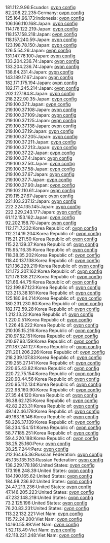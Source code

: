 181.112.9.96:Ecuador: [ovpn config](vpn/181_112_9_96.ovpn)  
82.208.22.235:Germany: [ovpn config](vpn/82_208_22_235.ovpn)  
125.164.96.173:Indonesia: [ovpn config](vpn/125_164_96_173.ovpn)  
106.166.110.168:Japan: [ovpn config](vpn/106_166_110_168.ovpn)  
114.178.122.219:Japan: [ovpn config](vpn/114_178_122_219.ovpn)  
118.157.158.218:Japan: [ovpn config](vpn/118_157_158_218.ovpn)  
118.157.240.59:Japan: [ovpn config](vpn/118_157_240_59.ovpn)  
123.198.78.150:Japan: [ovpn config](vpn/123_198_78_150.ovpn)  
126.5.54.26:Japan: [ovpn config](vpn/126_5_54_26.ovpn)  
131.147.78.100:Japan: [ovpn config](vpn/131_147_78_100.ovpn)  
133.204.236.74:Japan: [ovpn config](vpn/133_204_236_74.ovpn)  
133.204.236.74:Japan: [ovpn config](vpn/133_204_236_74.ovpn)  
138.64.231.4:Japan: [ovpn config](vpn/138_64_231_4.ovpn)  
143.189.17.67:Japan: [ovpn config](vpn/143_189_17_67.ovpn)  
182.171.175.194:Japan: [ovpn config](vpn/182_171_175_194.ovpn)  
182.171.245.214:Japan: [ovpn config](vpn/182_171_245_214.ovpn)  
202.127.184.8:Japan: [ovpn config](vpn/202_127_184_8.ovpn)  
218.222.90.35:Japan: [ovpn config](vpn/218_222_90_35.ovpn)  
219.100.37.1:Japan: [ovpn config](vpn/219_100_37_1.ovpn)  
219.100.37.108:Japan: [ovpn config](vpn/219_100_37_108.ovpn)  
219.100.37.109:Japan: [ovpn config](vpn/219_100_37_109.ovpn)  
219.100.37.125:Japan: [ovpn config](vpn/219_100_37_125.ovpn)  
219.100.37.138:Japan: [ovpn config](vpn/219_100_37_138.ovpn)  
219.100.37.19:Japan: [ovpn config](vpn/219_100_37_19.ovpn)  
219.100.37.205:Japan: [ovpn config](vpn/219_100_37_205.ovpn)  
219.100.37.211:Japan: [ovpn config](vpn/219_100_37_211.ovpn)  
219.100.37.213:Japan: [ovpn config](vpn/219_100_37_213.ovpn)  
219.100.37.22:Japan: [ovpn config](vpn/219_100_37_22.ovpn)  
219.100.37.4:Japan: [ovpn config](vpn/219_100_37_4.ovpn)  
219.100.37.50:Japan: [ovpn config](vpn/219_100_37_50.ovpn)  
219.100.37.58:Japan: [ovpn config](vpn/219_100_37_58.ovpn)  
219.100.37.67:Japan: [ovpn config](vpn/219_100_37_67.ovpn)  
219.100.37.7:Japan: [ovpn config](vpn/219_100_37_7.ovpn)  
219.100.37.90:Japan: [ovpn config](vpn/219_100_37_90.ovpn)  
219.102.110.61:Japan: [ovpn config](vpn/219_102_110_61.ovpn)  
219.115.27.67:Japan: [ovpn config](vpn/219_115_27_67.ovpn)  
221.103.237.12:Japan: [ovpn config](vpn/221_103_237_12.ovpn)  
222.224.135.145:Japan: [ovpn config](vpn/222_224_135_145.ovpn)  
222.229.243.177:Japan: [ovpn config](vpn/222_229_243_177.ovpn)  
61.112.153.162:Japan: [ovpn config](vpn/61_112_153_162.ovpn)  
92.202.158.70:Japan: [ovpn config](vpn/92_202_158_70.ovpn)  
112.171.7.232:Korea Republic of: [ovpn config](vpn/112_171_7_232.ovpn)  
112.214.19.204:Korea Republic of: [ovpn config](vpn/112_214_19_204.ovpn)  
115.21.211.50:Korea Republic of: [ovpn config](vpn/115_21_211_50.ovpn)  
115.22.139.37:Korea Republic of: [ovpn config](vpn/115_22_139_37.ovpn)  
115.95.116.35:Korea Republic of: [ovpn config](vpn/115_95_116_35.ovpn)  
118.38.35.202:Korea Republic of: [ovpn config](vpn/118_38_35_202.ovpn)  
118.40.137.138:Korea Republic of: [ovpn config](vpn/118_40_137_138.ovpn)  
121.136.229.219:Korea Republic of: [ovpn config](vpn/121_136_229_219.ovpn)  
121.172.207.162:Korea Republic of: [ovpn config](vpn/121_172_207_162.ovpn)  
121.178.138.212:Korea Republic of: [ovpn config](vpn/121_178_138_212.ovpn)  
121.66.44.75:Korea Republic of: [ovpn config](vpn/121_66_44_75.ovpn)  
122.199.87.123:Korea Republic of: [ovpn config](vpn/122_199_87_123.ovpn)  
123.213.38.181:Korea Republic of: [ovpn config](vpn/123_213_38_181.ovpn)  
125.180.94.214:Korea Republic of: [ovpn config](vpn/125_180_94_214.ovpn)  
180.231.230.80:Korea Republic of: [ovpn config](vpn/180_231_230_80.ovpn)  
182.172.59.28:Korea Republic of: [ovpn config](vpn/182_172_59_28.ovpn)  
1.212.13.22:Korea Republic of: [ovpn config](vpn/1_212_13_22.ovpn)  
1.220.0.51:Korea Republic of: [ovpn config](vpn/1_220_0_51.ovpn)  
1.226.46.222:Korea Republic of: [ovpn config](vpn/1_226_46_222.ovpn)  
210.105.15.216:Korea Republic of: [ovpn config](vpn/210_105_15_216.ovpn)  
210.97.52.151:Korea Republic of: [ovpn config](vpn/210_97_52_151.ovpn)  
210.97.93.159:Korea Republic of: [ovpn config](vpn/210_97_93_159.ovpn)  
211.187.241.127:Korea Republic of: [ovpn config](vpn/211_187_241_127.ovpn)  
211.201.206.226:Korea Republic of: [ovpn config](vpn/211_201_206_226.ovpn)  
218.239.107.83:Korea Republic of: [ovpn config](vpn/218_239_107_83.ovpn)  
219.255.27.141:Korea Republic of: [ovpn config](vpn/219_255_27_141.ovpn)  
220.65.43.82:Korea Republic of: [ovpn config](vpn/220_65_43_82.ovpn)  
220.72.75.154:Korea Republic of: [ovpn config](vpn/220_72_75_154.ovpn)  
220.90.44.56:Korea Republic of: [ovpn config](vpn/220_90_44_56.ovpn)  
220.95.112.134:Korea Republic of: [ovpn config](vpn/220_95_112_134.ovpn)  
222.98.160.90:Korea Republic of: [ovpn config](vpn/222_98_160_90.ovpn)  
27.35.44.120:Korea Republic of: [ovpn config](vpn/27_35_44_120.ovpn)  
36.38.62.125:Korea Republic of: [ovpn config](vpn/36_38_62_125.ovpn)  
42.82.223.31:Korea Republic of: [ovpn config](vpn/42_82_223_31.ovpn)  
49.142.46.178:Korea Republic of: [ovpn config](vpn/49_142_46_178.ovpn)  
49.163.16.146:Korea Republic of: [ovpn config](vpn/49_163_16_146.ovpn)  
58.226.37.139:Korea Republic of: [ovpn config](vpn/58_226_37_139.ovpn)  
58.234.154.151:Korea Republic of: [ovpn config](vpn/58_234_154_151.ovpn)  
58.77.185.251:Korea Republic of: [ovpn config](vpn/58_77_185_251.ovpn)  
59.4.220.188:Korea Republic of: [ovpn config](vpn/59_4_220_188.ovpn)  
38.25.25.160:Peru: [ovpn config](vpn/38_25_25_160.ovpn)  
38.25.7.244:Peru: [ovpn config](vpn/38_25_7_244.ovpn)  
212.164.65.36:Russian Federation: [ovpn config](vpn/212_164_65_36.ovpn)  
45.135.135.153:Russian Federation: [ovpn config](vpn/45_135_135_153.ovpn)  
138.229.178.186:United States: [ovpn config](vpn/138_229_178_186.ovpn)  
173.198.248.39:United States: [ovpn config](vpn/173_198_248_39.ovpn)  
184.190.165.62:United States: [ovpn config](vpn/184_190_165_62.ovpn)  
184.98.236.92:United States: [ovpn config](vpn/184_98_236_92.ovpn)  
24.47.213.236:United States: [ovpn config](vpn/24_47_213_236.ovpn)  
47.146.205.223:United States: [ovpn config](vpn/47_146_205_223.ovpn)  
47.232.148.219:United States: [ovpn config](vpn/47_232_148_219.ovpn)  
73.2.125.196:United States: [ovpn config](vpn/73_2_125_196.ovpn)  
76.20.83.231:United States: [ovpn config](vpn/76_20_83_231.ovpn)  
113.22.132.221:Viet Nam: [ovpn config](vpn/113_22_132_221.ovpn)  
115.72.24.200:Viet Nam: [ovpn config](vpn/115_72_24_200.ovpn)  
14.160.55.89:Viet Nam: [ovpn config](vpn/14_160_55_89.ovpn)  
1.52.113.49:Viet Nam: [ovpn config](vpn/1_52_113_49.ovpn)  
42.118.221.248:Viet Nam: [ovpn config](vpn/42_118_221_248.ovpn)  
